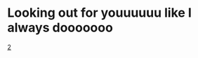 # Looking out for youuuuuu like I always dooooooo
[2](https://hackclub.slack.com/files/U0594US6E73/F07C0CFBXEZ/img_3352.mov)
